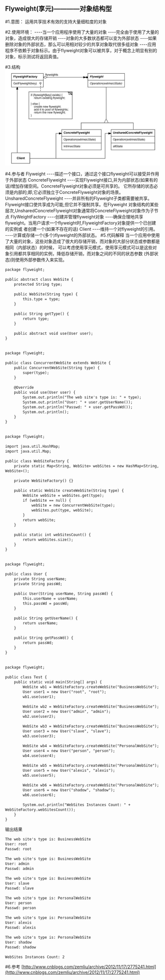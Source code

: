 Flyweight(享元)————对象结构型
-------------
#1.意图：
运用共享技术有效的支持大量细粒度的对象

#2.使用环境：
    ----当一个应用程序使用了大量的对象
    ----完全由于使用了大量的对象，造成很大的存储开销
    ----对象的大多数状态都可以变为外部状态
    ----如果删除对象的外部状态，那么可以用相对较少的共享对象取代很多组对象
    ----应用程序不依赖于对象标示。由于flyweight对象可以被共享，对于概念上明显有别的对象，标示测试将返回真值。



#3.结构
![github](https://github.com/IceDcap/Gof-DesignPatterns/blob/master/uml/FlyWeight.JPG "FlyWeight")

#4.参与者
    Flyweight
        ----描述一个接口，通过这个接口flyweight可以接受并作用于外部状态
    ConcreteFlyweight
        ----实现Flyweight接口,并为内部状态(如果有的话)增加存储空间。ConcreteFlyweight对象必须是可共享的。
            它所存储的状态必须是内部的;即,它必须独立于ConcreteFlyweight对象的场景。
    UnsharedConcreteFlyweight
        ----并非所有的Flyweight子类都需要被共享。Flyweight接口使共享成为可能,但它并不强制共享。在Flyweight
            对象结构的某些层次,UnsharedConcreteFlyweight对象通常将ConcreteFlyweight对象作为子节点
    FlyWeightFactory
        ----创建并管理flyweight对象
        ----确保合理地共享flyweight。当用户请求一个flyweight时,FlyweightFactory对象提供一个已创建的实例或
            者创建一个(如果不存在的话)
    Client
        ----维持一个对flyweight的引用。
        ----计算或存储一个(多个)flyweight的外部状态。
#5.代码解释
当一个应用中使用了大量的对象，这些对象造成了很大的存储开销，而对象的大部分状态或参数都是相同（内部状态）的时候，
可以考虑使用享元模式，使用享元模式可以是这些对象引用都共享相同的实例，降低存储开销，而对象之间的不同的状态参数
(外部状态)则使用外部参数传入来实现。
    
    package flyweight;
    
    public abstract class WebSite {
        protected String type;
        
        public WebSite(String type) {
            this.type = type;
        }
        
        public String getType() {
            return type;
        }
    
        public abstract void use(User user);
    }
    
    
    package flyweight;
    
    public class ConcurrentWebSite extends WebSite {
        public ConcurrentWebSite(String type) {
            super(type);
        }
    
        @Override
        public void use(User user) {
            System.out.println("The web site's type is: " + type);
            System.out.println("User: " + user.getUserName());
            System.out.println("Passwd: " + user.getPassWd());
            System.out.println();
        }
    }
    
    
    package flyweight;
    
    import java.util.HashMap;
    import java.util.Map;
    
    public class WebSiteFactory {
        private static Map<String, WebSite> webSites = new HashMap<String, WebSite>();
        
        private WebSiteFactory() {}
        
        public static WebSite createWebSite(String type) {
            WebSite webSite = webSites.get(type);
            if (webSite == null) {
                webSite = new ConcurrentWebSite(type);
                webSites.put(type, webSite);
            }
            return webSite;
        }
        
        public static int webSitesCount() {
            return webSites.size();
        }
    }
    
    
    package flyweight;
    
    public class User {
        private String userName;
        private String passWd;
        
        public User(String userName, String passWd) {
            this.userName = userName;
            this.passWd = passWd;
        }
        
        public String getUserName() {
            return userName;
        }
        
        public String getPassWd() {
            return passWd;
        }
    }
    
    
    package flyweight;
    
    public class Test {
        public static void main(String[] args) {
            WebSite wb1 = WebSiteFactory.createWebSite("BusinessWebSite");
            User user1 = new User("root", "root");
            wb1.use(user1);
            
            WebSite wb2 = WebSiteFactory.createWebSite("BusinessWebSite");
            User user2 = new User("admin", "admin");
            wb2.use(user2);
            
            WebSite wb3 = WebSiteFactory.createWebSite("BusinessWebSite");
            User user3 = new User("slave", "slave");
            wb3.use(user3);
            
            WebSite wb4 = WebSiteFactory.createWebSite("PersonalWebSite");
            User user4 = new User("person", "person");
            wb4.use(user4);
            
            WebSite wb5 = WebSiteFactory.createWebSite("PersonalWebSite");
            User user5 = new User("alexis", "alexis");
            wb5.use(user5);
            
            WebSite wb6 = WebSiteFactory.createWebSite("PersonalWebSite");
            User user6 = new User("shadow", "shadow");
            wb6.use(user6);
            
            System.out.println("WebSites Instances Count: " + WebSiteFactory.webSitesCount());
        }
    }

输出结果
    
    The web site's type is: BusinessWebSite
    User: root
    Passwd: root
    
    The web site's type is: BusinessWebSite
    User: admin
    Passwd: admin
    
    The web site's type is: BusinessWebSite
    User: slave
    Passwd: slave
    
    The web site's type is: PersonalWebSite
    User: person
    Passwd: person
    
    The web site's type is: PersonalWebSite
    User: alexis
    Passwd: alexis
    
    The web site's type is: PersonalWebSite
    User: shadow
    Passwd: shadow
    
    WebSites Instances Count: 2
    
#6.参考
[http://www.cnblogs.com/zemliu/archive/2012/11/17/2775241.html](http://www.cnblogs.com/zemliu/archive/2012/11/17/2775241.html)
